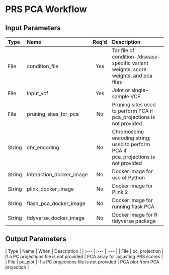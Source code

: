 # PRS PCA Workflow

## Input Parameters

| Type | Name | Req'd | Description | Default Value |
| :--- | :--- | :---: | :--- | :--- |
| File | condition_file | Yes | Tar file of condition-/disease-specific variant weights, score weights, and pca files | |
| File | input_vcf | Yes | Joint or single-sample VCF | |
| File | pruning_sites_for_pca | No | Pruning sites used to perform PCA if pca_projections is not provided | |
| String | chr_encoding | No | Chromosome encoding string; used to perform PCA if pca_projections is not provided | |
| String | interaction_docker_image | No | Docker image for use of Python | us.gcr.io/broad-dsde-methods/imputation_interaction_python@sha256:40a8fb88fe287c3e3a11022ff63dae1ad5375f439066ae23fe089b2b61d3222e |
| String | plink_docker_image | No | Docker image for Plink 2 | us.gcr.io/broad-dsde-methods/plink2_docker@sha256:4455bf22ada6769ef00ed0509b278130ed98b6172c91de69b5bc2045a60de124 |
| String | flash_pca_docker_image | No | Docker image for running flask PCA | us.gcr.io/broad-dsde-methods/flashpca_docker@sha256:2f3ff1614b00f9c8f271be85fd8875fbddccb7566712b537488d14a2526ccf7f |
| String | tidyverse_docker_image | No | Docker image for R tidyverse package | rocker/tidyverse@sha256:0adaf2b74b0aa79dada2e829481fa63207d15cd73fc1d8afc37e36b03778f7e1 |

## Output Parameters

| Type | Name | When | Description |
| :--- | :--- | :--- |
| File | pc_projection | If a PC projections file is not provided | PCA array for adjusting PRS scores |
| File | pc_plot | If a PC projections file is not provided | PCA plot from PCA projection |
